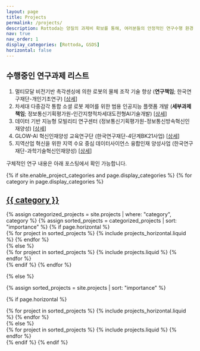 ```yaml
---
layout: page
title: Projects
permalink: /projects/
description: Rottoda는 양질의 과제비 확보를 통해, 여러분들의 안정적인 연구수행 환경을 제공합니다.
nav: true
nav_order: 1
display_categories: [Rottoda, GSDS]
horizontal: false
---
```


## 수행중인 연구과제 리스트
1. 멀티모달 비전기반 촉각센싱에 의한 로봇의 물체 조작 기술 향상 (**연구책임**; 한국연구재단-개인기초연구) [[상세](./korea-uk/)]
2. 차세대 다중감각 통합 소셜 로봇 제어를 위한 범용 인공지능 플랫폼 개발 (**세부과제책임**; 정보통신기획평가원-인간지향적차세대도전형AI기술개발) [[상세](./agi/)]
3. 데이터 기반 지능형 모빌리티 연구센터 (정보통신기획평가원-정보통신방속혁신인재양성) [[상세](./itrc/)]
4. GLOW-AI 혁신인재양성 교육연구단 (한국연구재단-4단계BK21사업) [[상세](./bk21/)]
5. 지역산업 혁신을 위한 지역 수요 중심 데이터사이언스 융합인재 양성사업 (한국연구재단-과학기술혁신인재양성) [[상세](./kds/)]

구체적인 연구 내용은 아래 포스팅에서 확인 가능합니다.

<!-- pages/projects.md -->
<div class="projects">
{% if site.enable_project_categories and page.display_categories %}
  <!-- Display categorized projects -->
  {% for category in page.display_categories %}
  <a id="{{ category }}" href=".#{{ category }}">
    <h2 class="category">{{ category }}</h2>
  </a>
  {% assign categorized_projects = site.projects | where: "category", category %}
  {% assign sorted_projects = categorized_projects | sort: "importance" %}
  <!-- Generate cards for each project -->
  {% if page.horizontal %}
  <div class="container">
    <div class="row row-cols-1 row-cols-md-2">
    {% for project in sorted_projects %}
      {% include projects_horizontal.liquid %}
    {% endfor %}
    </div>
  </div>
  {% else %}
  <div class="row row-cols-1 row-cols-md-3">
    {% for project in sorted_projects %}
      {% include projects.liquid %}
    {% endfor %}
  </div>
  {% endif %}
  {% endfor %}

{% else %}

<!-- Display projects without categories -->

{% assign sorted_projects = site.projects | sort: "importance" %}

  <!-- Generate cards for each project -->

{% if page.horizontal %}

  <div class="container">
    <div class="row row-cols-1 row-cols-md-2">
    {% for project in sorted_projects %}
      {% include projects_horizontal.liquid %}
    {% endfor %}
    </div>
  </div>
  {% else %}
  <div class="row row-cols-1 row-cols-md-3">
    {% for project in sorted_projects %}
      {% include projects.liquid %}
    {% endfor %}
  </div>
  {% endif %}
{% endif %}
</div>

